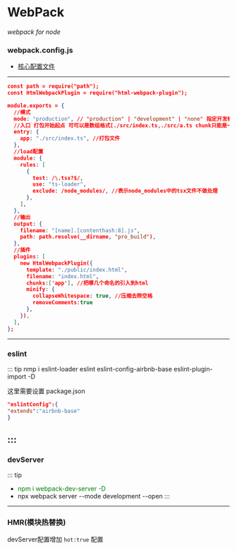 # WebPack

_webpack for node_

### webpack.config.js

* [核心配置文件](webpack.config.js)

---
```json
const path = require("path");
const HtmlWebpackPlugin = require("html-webpack-plugin");

module.exports = {
  //模式
  mode: "production", // "production" | "development" | "none" 指定开发模式
  //入口 打包开始起点 可可以是数组格式[./src/index.ts,./src/a.ts chunk只能是一个]
  entry: {
    app: "./src/index.ts", //打包文件
  },
  //load配置
  module: {
    rules: [
      {
        test: /\.tsx?$/,
        use: "ts-loader",
        exclude: /node_modules/, //表示node_modules中的tsx文件不做处理
      },
    ],
  },
  //输出
  output: {
    filename: "[name].[contenthash:8].js",
    path: path.resolve(__dirname, "pro_build"),
  },
  //插件
  plugins: [
    new HtmlWebpackPlugin({
      template: "./public/index.html",
      filename: "index.html",
      chunks:['app'], //把哪几个命名的引入到html
      minify: {
        collapseWhitespace: true, //压缩去除空格
        removeComments:true
      },
    }),
  ],
};

```
---
### eslint

::: tip
nmp i eslint-loader eslint eslint-config-airbnb-base eslint-plugin-import -D

这里需要设置 package.json

```json
"eslintConfig":{
"extends":"airbnb-base"
} 
```
:::
---
### devServer

::: tip
 * <font color="green">npm i webpack-dev-server -D</font>
 * npx webpack server --mode development --open
:::

---
### HMR(模块热替换)

devServer配置增加 `hot:true` 配置